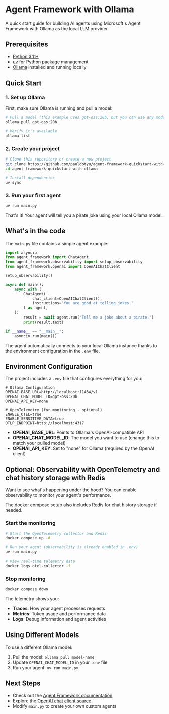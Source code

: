 # Agent Framework with Ollama

A quick start guide for building AI agents using Microsoft's Agent Framework with Ollama as the local LLM provider.

## Prerequisites

- [Python 3.11+](https://www.python.org/downloads/)
- [uv](https://docs.astral.sh/uv/) for Python package management
- [Ollama](https://ollama.ai/) installed and running locally

## Quick Start

### 1. Set up Ollama

First, make sure Ollama is running and pull a model:

```sh
# Pull a model (this example uses gpt-oss:20b, but you can use any model)
ollama pull gpt-oss:20b

# Verify it's available
ollama list
```

### 2. Create your project

```sh
# Clone this repository or create a new project
git clone https://github.com/pauldotyu/agent-framework-quickstart-with-ollama.git
cd agent-framework-quickstart-with-ollama

# Install dependencies
uv sync
```

### 3. Run your first agent

```sh
uv run main.py
```

That's it! Your agent will tell you a pirate joke using your local Ollama model.

## What's in the code

The `main.py` file contains a simple agent example:

```python
import asyncio
from agent_framework import ChatAgent
from agent_framework.observability import setup_observability
from agent_framework.openai import OpenAIChatClient

setup_observability()

async def main():
    async with (
        ChatAgent(
            chat_client=OpenAIChatClient(),
            instructions="You are good at telling jokes."
        ) as agent,
    ):
        result = await agent.run("Tell me a joke about a pirate.")
        print(result.text)

if __name__ == "__main__":
    asyncio.run(main())
```

The agent automatically connects to your local Ollama instance thanks to the environment configuration in the `.env` file.

## Environment Configuration

The project includes a `.env` file that configures everything for you:

```properties
# Ollama Configuration
OPENAI_BASE_URL=http://localhost:11434/v1
OPENAI_CHAT_MODEL_ID=gpt-oss:20b
OPENAI_API_KEY=none

# OpenTelemetry (for monitoring - optional)
ENABLE_OTEL=true
ENABLE_SENSITIVE_DATA=true
OTLP_ENDPOINT=http://localhost:4317
```

- **OPENAI_BASE_URL**: Points to Ollama's OpenAI-compatible API
- **OPENAI_CHAT_MODEL_ID**: The model you want to use (change this to match your pulled model)
- **OPENAI_API_KEY**: Set to "none" for Ollama (required by the OpenAI client)

## Optional: Observability with OpenTelemetry and chat history storage with Redis

Want to see what's happening under the hood? You can enable observability to monitor your agent's performance.

The docker compose setup also includes Redis for chat history storage if needed.

### Start the monitoring

```sh
# Start the OpenTelemetry collector and Redis
docker compose up -d

# Run your agent (observability is already enabled in .env)
uv run main.py

# View real-time telemetry data
docker logs otel-collector -f
```

### Stop monitoring

```sh
docker compose down
```

The telemetry shows you:

- **Traces**: How your agent processes requests
- **Metrics**: Token usage and performance data
- **Logs**: Debug information and agent activities

## Using Different Models

To use a different Ollama model:

1. Pull the model: `ollama pull model-name`
2. Update `OPENAI_CHAT_MODEL_ID` in your `.env` file
3. Run your agent: `uv run main.py`

## Next Steps

- Check out the [Agent Framework documentation](https://learn.microsoft.com/agent-framework/tutorials/quick-start?pivots=programming-language-python)
- Explore the [OpenAI chat client source](https://github.com/microsoft/agent-framework/blob/main/python/packages/core/agent_framework/openai/_chat_client.py)
- Modify `main.py` to create your own custom agents
